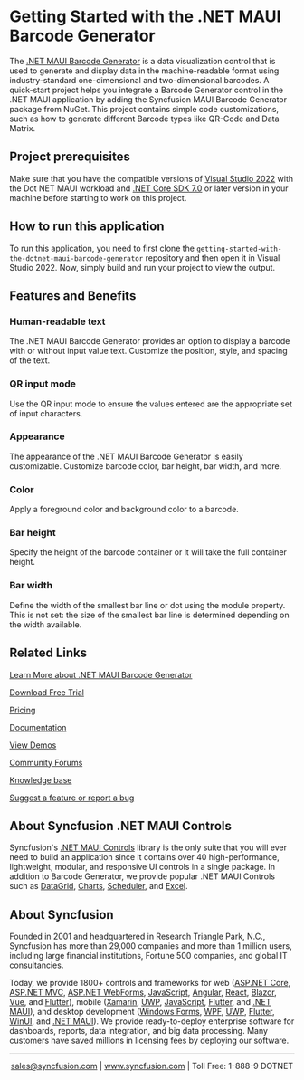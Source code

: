 # Getting Started with the .NET MAUI Barcode Generator 
The [.NET MAUI Barcode Generator](https://www.syncfusion.com/maui-controls/maui-barcodes?utm_source=github&utm_medium=listing&utm_campaign=maui-barcode-generator-github-samples) is a data visualization control that is used to generate and display data in the machine-readable format using industry-standard one-dimensional and two-dimensional barcodes. A quick-start project helps you integrate a Barcode Generator control in the .NET MAUI application by adding the Syncfusion MAUI Barcode Generator package from NuGet. This project contains simple code customizations, such as how to generate different Barcode types like QR-Code and Data Matrix.

## Project prerequisites
Make sure that you have the compatible versions of [Visual Studio 2022](https://visualstudio.microsoft.com/downloads/ ) with the Dot NET MAUI workload and [.NET Core SDK 7.0](https://dotnet.microsoft.com/en-us/download/dotnet/7.0) or later version in your machine before starting to work on this project.

## How to run this application
To run this application, you need to first clone the `getting-started-with-the-dotnet-maui-barcode-generator` repository and then open it in Visual Studio 2022. Now, simply build and run your project to view the output.

## Features and Benefits

### Human-readable text
The .NET MAUI Barcode Generator provides an option to display a barcode with or without input value text. Customize the position, style, and spacing of the text.

### QR input mode
Use the QR input mode to ensure the values entered are the appropriate set of input characters.

### Appearance
The appearance of the .NET MAUI Barcode Generator is easily customizable. Customize barcode color, bar height, bar width, and more.

### Color
Apply a foreground color and background color to a barcode.

### Bar height
Specify the height of the barcode container or it will take the full container height.

### Bar width
Define the width of the smallest bar line or dot using the module property. This is not set: the size of the smallest bar line is determined depending on the width available.

## Related Links
[Learn More about .NET MAUI Barcode Generator](https://www.syncfusion.com/maui-controls/maui-barcodes?utm_source=github&utm_medium=listing&utm_campaign=maui-barcode-generator-github-samples)

[Download Free Trial](https://www.syncfusion.com/downloads/maui?utm_source=github&utm_medium=listing&utm_campaign=maui-barcode-generator-github-samples)

[Pricing](https://www.syncfusion.com/sales/teamlicense?utm_source=github&utm_medium=listing&utm_campaign=maui-barcode-generator-github-samples)

[Documentation](https://help.syncfusion.com/maui/barcode-generator/getting-started?utm_source=github&utm_medium=listing&utm_campaign=maui-barcode-generator-github-samples)

[View Demos](https://github.com/syncfusion/maui-demos/tree/master/MAUI/Barcode?utm_source=github&utm_medium=listing&utm_campaign=maui-barcode-generator-github-samples)

[Community Forums](https://www.syncfusion.com/forums/maui?utm_source=github&utm_medium=listing&utm_campaign=maui-barcode-generator-github-samples)

[Knowledge base](https://support.syncfusion.com/kb?utm_source=github&utm_medium=listing&utm_campaign=maui-barcode-generator-github-samples)

[Suggest a feature or report a bug](https://www.syncfusion.com/feedback/maui?utm_source=github&utm_medium=listing&utm_campaign=maui-barcode-generator-github-samples)

## About Syncfusion .NET MAUI Controls
Syncfusion's [.NET MAUI Controls](https://www.syncfusion.com/maui-controls?utm_source=github&utm_medium=listing&utm_campaign=maui-barcode-generator-github-samples) library is the only suite that you will ever need to build an application since it contains over 40 high-performance, lightweight, modular, and responsive UI controls in a single package. In addition to Barcode Generator, we provide popular .NET MAUI Controls such as [DataGrid](https://www.syncfusion.com/maui-controls/maui-datagrid?utm_source=github&utm_medium=listing&utm_campaign=maui-barcode-generator-github-samples), [Charts](https://www.syncfusion.com/maui-controls/maui-cartesian-charts?utm_source=github&utm_medium=listing&utm_campaign=maui-barcode-generator-github-samples), [Scheduler](https://www.syncfusion.com/maui-controls/maui-scheduler?utm_source=github&utm_medium=listing&utm_campaign=maui-barcode-generator-github-samples), and [Excel](https://www.syncfusion.com/document-processing/excel-framework/maui?utm_source=github&utm_medium=listing&utm_campaign=maui-barcode-generator-github-samples).

## About Syncfusion

Founded in 2001 and headquartered in Research Triangle Park, N.C., Syncfusion has more than 29,000 companies and more than 1 million users, including large financial institutions, Fortune 500 companies, and global IT consultancies.

Today, we provide 1800+ controls and frameworks for web ([ASP.NET Core](https://www.syncfusion.com/aspnet-core-ui-controls?utm_source=github&utm_medium=listing&utm_campaign=maui-barcode-generator-github-samples), [ASP.NET MVC](https://www.syncfusion.com/aspnet-mvc-ui-controls?utm_source=github&utm_medium=listing&utm_campaign=maui-barcode-generator-github-samples), [ASP.NET WebForms](https://www.syncfusion.com/jquery/aspnet-webforms-ui-controls?utm_source=github&utm_medium=listing&utm_campaign=maui-barcode-generator-github-samples), [JavaScript](https://www.syncfusion.com/javascript-ui-controls?utm_source=github&utm_medium=listing&utm_campaign=maui-barcode-generator-github-samples), [Angular](https://www.syncfusion.com/angular-components?utm_source=github&utm_medium=listing&utm_campaign=maui-barcode-generator-github-samples), [React](https://www.syncfusion.com/react-components?utm_source=github&utm_medium=listing&utm_campaign=maui-barcode-generator-github-samples), [Blazor](https://www.syncfusion.com/blazor-components?utm_source=github&utm_medium=listing&utm_campaign=maui-barcode-generator-github-samples), [Vue](https://www.syncfusion.com/vue-components?utm_source=github&utm_medium=listing&utm_campaign=maui-barcode-generator-github-samples), and [Flutter](https://www.syncfusion.com/flutter-widgets?utm_source=github&utm_medium=listing&utm_campaign=maui-barcode-generator-github-samples)), mobile ([Xamarin](https://www.syncfusion.com/xamarin-ui-controls?utm_source=github&utm_medium=listing&utm_campaign=maui-barcode-generator-github-samples), [UWP](https://www.syncfusion.com/uwp-ui-controls?utm_source=github&utm_medium=listing&utm_campaign=maui-barcode-generator-github-samples), [JavaScript](https://www.syncfusion.com/javascript-ui-controls?utm_source=github&utm_medium=listing&utm_campaign=maui-barcode-generator-github-samples), [Flutter](https://www.syncfusion.com/flutter-widgets?utm_source=github&utm_medium=listing&utm_campaign=maui-barcode-generator-github-samples), and [.NET MAUI](https://www.syncfusion.com/maui-controls?utm_source=github&utm_medium=listing&utm_campaign=maui-barcode-generator-github-samples)), and desktop development ([Windows Forms](https://www.syncfusion.com/winforms-ui-controls?utm_source=github&utm_medium=listing&utm_campaign=maui-barcode-generator-github-samples), [WPF](https://www.syncfusion.com/wpf-controls?utm_source=github&utm_medium=listing&utm_campaign=maui-barcode-generator-github-samples), [UWP](https://www.syncfusion.com/uwp-ui-controls?utm_source=github&utm_medium=listing&utm_campaign=maui-barcode-generator-github-samples), [Flutter](https://www.syncfusion.com/flutter-widgets?utm_source=github&utm_medium=listing&utm_campaign=maui-barcode-generator-github-samples), [WinUI](https://www.syncfusion.com/winui-controls?utm_source=github&utm_medium=listing&utm_campaign=maui-barcode-generator-github-samples), and [.NET MAUI](https://www.syncfusion.com/maui-controls?utm_source=github&utm_medium=listing&utm_campaign=maui-barcode-generator-github-samples)). We provide ready-to-deploy enterprise software for dashboards, reports, data integration, and big data processing. Many customers have saved millions in licensing fees by deploying our software.

<hr style="height:0.3px;border:none;color:lightgrey;background-color:lightgrey;" />

<p align="center">
<a href="mailto:sales@syncfusion.com?Subject=Syncfusion .NET MAUI Barcode Generator - GitHub" target="_top">sales@syncfusion.com</a> | <a href="https://www.syncfusion.com?utm_source=github&utm_medium=listing&utm_campaign=maui-barcode-generator-github-samples">www.syncfusion.com</a> | Toll Free: 1-888-9 DOTNET <br>
</p>